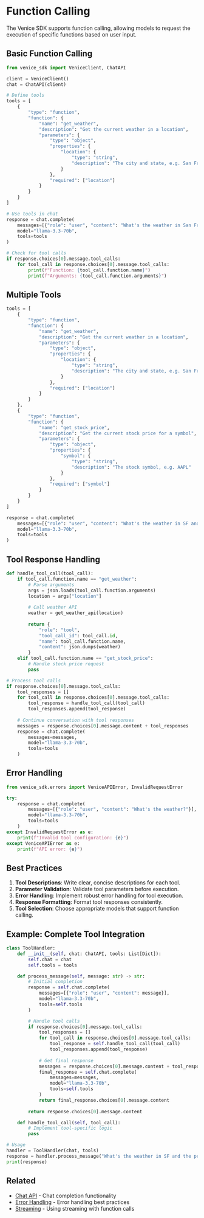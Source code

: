 # Function Calling

The Venice SDK supports function calling, allowing models to request the execution of specific functions based on user input.

## Basic Function Calling

```python
from venice_sdk import VeniceClient, ChatAPI

client = VeniceClient()
chat = ChatAPI(client)

# Define tools
tools = [
    {
        "type": "function",
        "function": {
            "name": "get_weather",
            "description": "Get the current weather in a location",
            "parameters": {
                "type": "object",
                "properties": {
                    "location": {
                        "type": "string",
                        "description": "The city and state, e.g. San Francisco, CA"
                    }
                },
                "required": ["location"]
            }
        }
    }
]

# Use tools in chat
response = chat.complete(
    messages=[{"role": "user", "content": "What's the weather in San Francisco?"}],
    model="llama-3.3-70b",
    tools=tools
)

# Check for tool calls
if response.choices[0].message.tool_calls:
    for tool_call in response.choices[0].message.tool_calls:
        print(f"Function: {tool_call.function.name}")
        print(f"Arguments: {tool_call.function.arguments}")
```

## Multiple Tools

```python
tools = [
    {
        "type": "function",
        "function": {
            "name": "get_weather",
            "description": "Get the current weather in a location",
            "parameters": {
                "type": "object",
                "properties": {
                    "location": {
                        "type": "string",
                        "description": "The city and state, e.g. San Francisco, CA"
                    }
                },
                "required": ["location"]
            }
        }
    },
    {
        "type": "function",
        "function": {
            "name": "get_stock_price",
            "description": "Get the current stock price for a symbol",
            "parameters": {
                "type": "object",
                "properties": {
                    "symbol": {
                        "type": "string",
                        "description": "The stock symbol, e.g. AAPL"
                    }
                },
                "required": ["symbol"]
            }
        }
    }
]

response = chat.complete(
    messages=[{"role": "user", "content": "What's the weather in SF and the price of AAPL?"}],
    model="llama-3.3-70b",
    tools=tools
)
```

## Tool Response Handling

```python
def handle_tool_call(tool_call):
    if tool_call.function.name == "get_weather":
        # Parse arguments
        args = json.loads(tool_call.function.arguments)
        location = args["location"]
        
        # Call weather API
        weather = get_weather_api(location)
        
        return {
            "role": "tool",
            "tool_call_id": tool_call.id,
            "name": tool_call.function.name,
            "content": json.dumps(weather)
        }
    elif tool_call.function.name == "get_stock_price":
        # Handle stock price request
        pass

# Process tool calls
if response.choices[0].message.tool_calls:
    tool_responses = []
    for tool_call in response.choices[0].message.tool_calls:
        tool_response = handle_tool_call(tool_call)
        tool_responses.append(tool_response)
    
    # Continue conversation with tool responses
    messages = response.choices[0].message.content + tool_responses
    response = chat.complete(
        messages=messages,
        model="llama-3.3-70b",
        tools=tools
    )
```

## Error Handling

```python
from venice_sdk.errors import VeniceAPIError, InvalidRequestError

try:
    response = chat.complete(
        messages=[{"role": "user", "content": "What's the weather?"}],
        model="llama-3.3-70b",
        tools=tools
    )
except InvalidRequestError as e:
    print(f"Invalid tool configuration: {e}")
except VeniceAPIError as e:
    print(f"API error: {e}")
```

## Best Practices

1. **Tool Descriptions**: Write clear, concise descriptions for each tool.
2. **Parameter Validation**: Validate tool parameters before execution.
3. **Error Handling**: Implement robust error handling for tool execution.
4. **Response Formatting**: Format tool responses consistently.
5. **Tool Selection**: Choose appropriate models that support function calling.

## Example: Complete Tool Integration

```python
class ToolHandler:
    def __init__(self, chat: ChatAPI, tools: List[Dict]):
        self.chat = chat
        self.tools = tools

    def process_message(self, message: str) -> str:
        # Initial completion
        response = self.chat.complete(
            messages=[{"role": "user", "content": message}],
            model="llama-3.3-70b",
            tools=self.tools
        )

        # Handle tool calls
        if response.choices[0].message.tool_calls:
            tool_responses = []
            for tool_call in response.choices[0].message.tool_calls:
                tool_response = self.handle_tool_call(tool_call)
                tool_responses.append(tool_response)
            
            # Get final response
            messages = response.choices[0].message.content + tool_responses
            final_response = self.chat.complete(
                messages=messages,
                model="llama-3.3-70b",
                tools=self.tools
            )
            return final_response.choices[0].message.content
        
        return response.choices[0].message.content

    def handle_tool_call(self, tool_call):
        # Implement tool-specific logic
        pass

# Usage
handler = ToolHandler(chat, tools)
response = handler.process_message("What's the weather in SF and the price of AAPL?")
print(response)
```

## Related

- [Chat API](../api/chat.md) - Chat completion functionality
- [Error Handling](../advanced/error_handling.md) - Error handling best practices
- [Streaming](../advanced/streaming.md) - Using streaming with function calls 